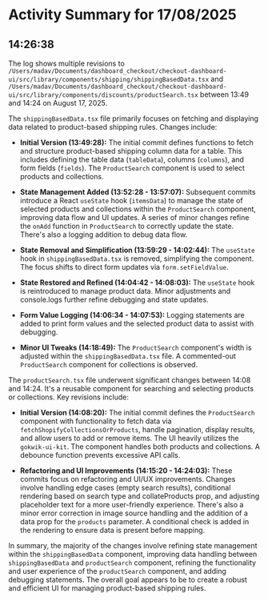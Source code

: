 # Activity Summary for 17/08/2025

## 14:26:38
The log shows multiple revisions to `/Users/madav/Documents/dashboard_checkout/checkout-dashboard-ui/src/library/components/shipping/shippingBasedData.tsx` and `/Users/madav/Documents/dashboard_checkout/checkout-dashboard-ui/src/library/components/discounts/productSearch.tsx` between 13:49 and 14:24 on August 17, 2025.

The `shippingBasedData.tsx` file primarily focuses on fetching and displaying data related to product-based shipping rules.  Changes include:

* **Initial Version (13:49:28):**  The initial commit defines functions to fetch and structure product-based shipping column data for a table. This includes defining the table data (`tableData`), columns (`columns`), and form fields (`fields`).  The `ProductSearch` component is used to select products and collections.

* **State Management Added (13:52:28 - 13:57:07):**  Subsequent commits introduce a React `useState` hook (`itemsData`) to manage the state of selected products and collections within the `ProductSearch` component, improving data flow and UI updates.  A series of minor changes refine the `onAdd` function in `ProductSearch` to correctly update the state.  There's also a logging addition to debug data flow.

* **State Removal and Simplification (13:59:29 - 14:02:44):** The `useState` hook  in `shippingBasedData.tsx` is removed, simplifying the component.  The focus shifts to direct form updates via `form.setFieldValue`.

* **State Restored and Refined (14:04:42 - 14:08:03):** The `useState` hook  is reintroduced to manage product data.  Minor adjustments and console.logs further refine debugging and state updates.


* **Form Value Logging (14:06:34 - 14:07:53):** Logging statements are added to print form values and the selected product data to assist with debugging.


* **Minor UI Tweaks (14:18:49):** The `ProductSearch` component's width is adjusted within the  `shippingBasedData.tsx` file. A commented-out `ProductSearch` component for collections is observed.


The `productSearch.tsx` file underwent significant changes between 14:08 and 14:24. It's a reusable component for searching and selecting products or collections. Key revisions include:

* **Initial Version (14:08:20):** The initial commit defines the `ProductSearch` component with functionality to fetch data via `fetchShopifyCollectionsOrProducts`, handle pagination, display results, and allow users to add or remove items.  The UI heavily utilizes the `gokwik-ui-kit`.  The component handles both products and collections. A debounce function prevents excessive API calls.

* **Refactoring and UI Improvements (14:15:20 - 14:24:03):**  These commits focus on  refactoring and UI/UX improvements. Changes involve handling edge cases (empty search results), conditional rendering based on search type and collateProducts prop, and adjusting placeholder text for a more user-friendly experience.  There's also a minor error correction in image source handling and the addition of a data prop for the `products` parameter.  A conditional check is added in the rendering to ensure data is present before mapping.


In summary, the majority of the changes involve refining state management within the `shippingBasedData` component, improving data handling between `shippingBasedData` and `productSearch` component, refining the functionality and user experience of the `productSearch` component, and adding debugging statements. The overall goal appears to be to create a robust and efficient UI for managing product-based shipping rules.
